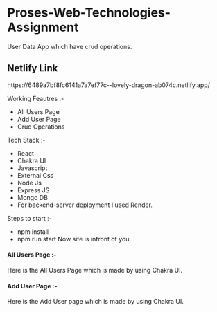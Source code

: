 # Proses-Web-Technologies-Assignment
User Data App which have crud operations.

 <h2>Netlify Link</h2>https://6489a7bf8fc6141a7a7ef77c--lovely-dragon-ab074c.netlify.app/<br/>
 
Working Feautres :-
- All Users Page
- Add User Page
- Crud Operations

Tech Stack :-
- React
- Chakra UI
- Javascript
- External Css
- Node Js
- Express JS
- Mongo DB
- For backend-server deployment I used Render.

Steps to start :-
- npm install 
- npm run start
Now site is infront of you.

<h4>All Users Page :-</h4>
Here is the All Users Page  which is made by using Chakra UI.

<!-- ![allusers](https://user-images.githubusercontent.com/76995063/215413474-5d5820d4-bf83-4a7c-8b95-25b95995829b.png) -->


<h4>Add User Page :-</h4>
Here is the Add User page which is made by using Chakra UI.

<!-- ![adduser](https://user-images.githubusercontent.com/76995063/215414405-da66dc47-aa0f-4d1d-aa5f-6f02899a34fc.png) -->





